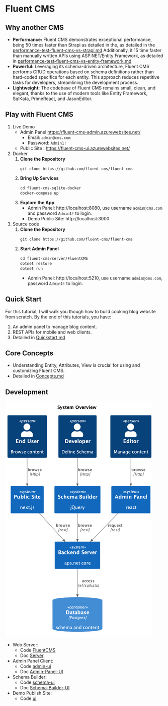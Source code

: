 # Fluent CMS
## Why another CMS
- **Performance:** Fluent CMS demonstrates exceptional performance, being 50 times faster than Strapi as detailed in the,
as detailed in the [performance-test-fluent-cms-vs-strapi.md](doc%2Fpeformance-tests%2Fperformance-test-fluent-cms-vs-strapi.md)
Additionally, it 15 time faster than manually written APIs using ASP.NET/Entity Framework, 
as detailed in [performance-test-fluent-cms-vs-entity-framework.md](doc%2Fpeformance-tests%2Fperformance-test-fluent-cms-vs-entity-framework.md)
- **Powerful:**  Leveraging its schema-driven architecture, Fluent CMS performs CRUD operations based on schema definitions 
rather than hard-coded specifics for each entity. This approach reduces repetitive tasks for developers, streamlining the development process.
- **Lightweight:** The codebase of Fluent CMS remains small, clean, and elegant, thanks to the use of modern tools like Entity Framework, SqlKata, PrimeReact, and JasonEditor.

## Play with Fluent CMS
1. Live Demo  
   - Admin Panel https://fluent-cms-admin.azurewebsites.net/
      - Email: `admin@cms.com`
      - Password: `Admin1!`  
   - Public Site : https://fluent-cms-ui.azurewebsites.net/
2. Docker
   1. **Clone the Repository**
      ```shell
      git clone https://github.com/fluent-cms/fluent-cms
      ```
   2. **Bring Up Services**
      ```shell
      cd fluent-cms-sqlite-docker
      docker-compose up
      ```
   3. **Explore the App**
       - Admin Panel: http://localhost:8080, use username `admin@cms.com` and password `Admin1!` to login.
       - Demo Public Site: http://localhost:3000  
3. Source code
   1. **Clone the Repository**
      ```shell
      git clone https://github.com/fluent-cms/fluent-cms
      ```
   2. **Start Admin Panel**
      ```shell
      cd fluent-cms/server/FluentCMS
      dotnet restore
      dotnet run
      ```
       - Admin Panel: http://localhost:5210, use username `admin@cms.com`, password `Admin1!` to login.   
## Quick Start
For this tutorial, I will walk you though how to build cooking blog website from scratch.
By the end of this tutorials, you have:
1. An admin panel to manage blog content.
2. REST APIs for mobile and web clients.    
3. Detailed in [Quickstart.md](doc%2FQuickstart.md) 
## Core Concepts
   - Understanding Entity, Attributes, View is crucial for using and customizing Fluent CMS.     
   - Detailed in [Concepts.md](doc%2FConcepts.md)
## Development
![overview.png](doc%2Fdiagrams%2Foverview.png)
- Web Server: 
  - Code [FluentCMS](..%2Fserver%2FFluentCMS)
  - Doc [Server](doc%2FDevelopment.md#Server )
- Admin Panel Client:
  - Code [admin-ui](..%2Fadmin-ui)
  - Doc [Admin-Panel-UI](doc%2FDevelopment.md#Admin-Panel-UI)
- Schema Builder: 
  - Code [schema-ui](..%2Fserver%2FFluentCMS%2Fwwwroot%2Fschema-ui)
  - Doc [Schema-Builder-UI](doc%2FDevelopment.md#Schema-Builder-UI)
- Demo Publish Site:
  - Code [ui](..%2Fui)